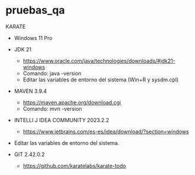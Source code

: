 # pruebas_qa
KARATE
* Windows 11 Pro
* JDK 21 
	- https://www.oracle.com/java/technologies/downloads/#jdk21-windows
	- Comando: java -version
	- Editar las variables de entorno del sistema (Win+R y sysdm.cpl)
* MAVEN 3.9.4
	- https://maven.apache.org/download.cgi
	- Comando: mvn -version

* INTELLI J IDEA COMMUNITY 2023.2.2
	- https://www.jetbrains.com/es-es/idea/download/?section=windows
* Editar las variables de entorno del sistema.
* GIT 2.42.0.2
	- https://github.com/karatelabs/karate-todo
